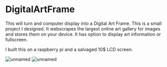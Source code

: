 # DigitalArtFrame
This will turn and computer display into a Digital Art Frame. This is a small project I designed. It webscrapes the largest online art gallery for images and stores them on your device. It has option to display art information or fullscreen.

I built this on a raspberry pi and a salvaged 10$ LCD screen.

![unnamed](https://user-images.githubusercontent.com/52512047/218915527-690147c8-eef6-47e1-bcb6-ed205b3a4431.jpg)
![unnamed](https://user-images.githubusercontent.com/52512047/218920040-b1a19fa4-4d18-42b4-ab9b-4aa4413ae807.jpg)
